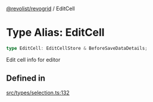 [@revolist/revogrid](README.md) / EditCell

# Type Alias: EditCell

```ts
type EditCell: EditCellStore & BeforeSaveDataDetails;
```

Edit cell info for editor

## Defined in

[src/types/selection.ts:132](https://github.com/revolist/revogrid/blob/8213d73a71275549be4832f9fff99c2dcf82fa2e/src/types/selection.ts#L132)
